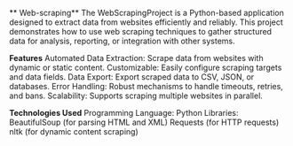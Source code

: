 ** Web-scraping**
The WebScrapingProject is a Python-based application designed to extract data from websites efficiently and reliably. This project demonstrates how to use web scraping techniques to gather structured data for analysis, reporting, or integration with other systems.

**Features**
Automated Data Extraction: Scrape data from websites with dynamic or static content.
Customizable: Easily configure scraping targets and data fields.
Data Export: Export scraped data to CSV, JSON, or databases.
Error Handling: Robust mechanisms to handle timeouts, retries, and bans.
Scalability: Supports scraping multiple websites in parallel.

**Technologies Used**
Programming Language: Python
Libraries:
BeautifulSoup (for parsing HTML and XML)
Requests (for HTTP requests)
nltk (for dynamic content scraping)
